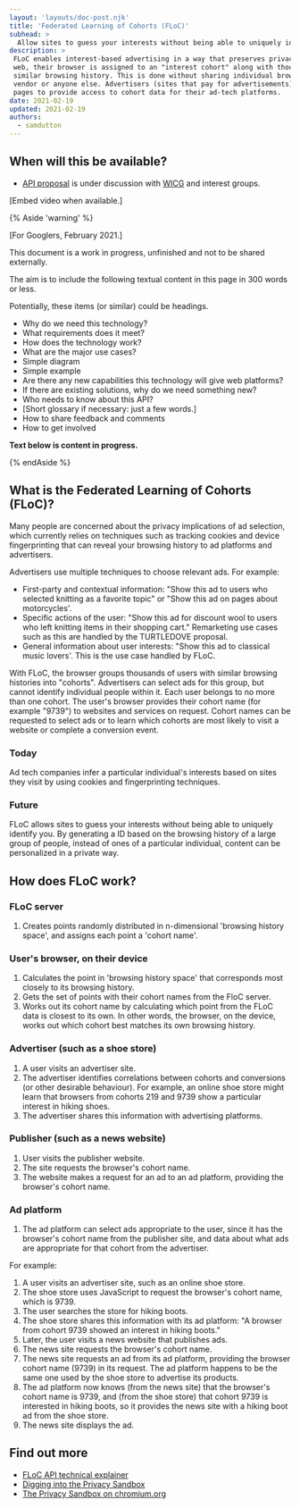 ```yaml
---
layout: 'layouts/doc-post.njk'
title: 'Federated Learning of Cohorts (FLoC)'
subhead: >
  Allow sites to guess your interests without being able to uniquely identify you.
description: >
 FLoC enables interest-based advertising in a way that preserves privacy. As a user moves around the 
 web, their browser is assigned to an "interest cohort" along with thousands of others with a 
 similar browsing history. This is done without sharing individual browsing data with the browser 
 vendor or anyone else. Advertisers (sites that pay for advertisements) can include code on their 
 pages to provide access to cohort data for their ad-tech platforms. 
date: 2021-02-19
updated: 2021-02-19
authors:
  - samdutton
---
```


## When will this be available?

* [API proposal](https://github.com/WICG/floc) is under discussion with [WICG](https://www.w3.org/community/wicg/) and interest groups.


[Embed video when available.]


{% Aside 'warning' %}

[For Googlers, February 2021.]

This document is a work in progress, unfinished and not to be shared externally.

The aim is to include the following textual content in this page in 300 words or less. 

Potentially, these items (or similar) could be headings.

* Why do we need this technology? 
* What requirements does it meet?
* How does the technology work?
* What are the major use cases?
* Simple diagram
* Simple example
* Are there any new capabilities this technology will give web platforms?
* If there are existing solutions, why do we need something new? 
* Who needs to know about this API?
* [Short glossary if necessary: just a few words.]
* How to share feedback and comments
* How to get involved

**Text below is content in progress.**

{% endAside %}


## What is the Federated Learning of Cohorts (FLoC)?

Many people are concerned about the privacy implications of ad selection, which currently relies on techniques such as tracking cookies and device fingerprinting that can reveal your browsing history to ad platforms and advertisers.

Advertisers use multiple techniques to choose relevant ads. For example:
* First-party and contextual information: "Show this ad to users who selected knitting as a favorite topic" or "Show this ad on pages about motorcycles'.
* Specific actions of the user: "Show this ad for discount wool to users who left knitting items in their shopping cart." Remarketing use cases such as this are handled by the TURTLEDOVE proposal.
* General information about user interests: "Show this ad to classical music lovers'. This is the use case handled by FLoC.

With FLoC, the browser groups thousands of users with similar browsing histories into "cohorts". Advertisers can select ads for this group, but cannot identify individual people within it. Each user belongs to no more than one cohort. The user's browser provides their cohort name (for example "9739") to websites and services on request. Cohort names can be requested to select ads or to learn which cohorts are most likely to visit a website or complete a conversion event.

### Today
Ad tech companies infer a particular individual's interests based on sites they visit by using cookies and fingerprinting techniques.

### Future
FLoC allows sites to guess your interests without being able to uniquely identify you. By generating a ID based on the browsing history of a large group of people, instead of ones of a particular individual, content can be personalized in a private way.


## How does FLoC work?

### FLoC server
1. Creates points randomly distributed in n-dimensional 'browsing history space', and assigns each 
point a 'cohort name'.

### User's browser, on their device
1. Calculates the point in 'browsing history space' that corresponds most closely to its browsing
history.
1. Gets the set of points with their cohort names from the FloC server.
1. Works out its cohort name by calculating which point from the FLoC data is closest to its own. In
other words, the browser, on the device, works out which cohort best matches its own browsing
history.

### Advertiser (such as a shoe store)
1. A user visits an advertiser site.
1. The advertiser identifies correlations between cohorts and conversions (or other desirable
behaviour). For example, an online shoe store might learn that browsers from cohorts 219 and 9739
show a particular interest in hiking shoes.
1. The advertiser shares this information with advertising platforms.

### Publisher (such as a news website)
1. User visits the publisher website.
1. The site requests the browser's cohort name.
1. The website makes a request for an ad to an ad platform, providing the browser's cohort name.

### Ad platform 
1. The ad platform can select ads appropriate to the user, since it has the browser's cohort name 
from the publisher site, and data about what ads are appropriate for that cohort from the
advertiser.

For example:

1. A user visits an advertiser site, such as an online shoe store.
1. The shoe store uses JavaScript to request the browser's cohort name, which is 9739.
1. The user searches the store for hiking boots.
1. The shoe store shares this information with its ad platform: "A browser from cohort 9739 showed
an interest in hiking boots."
1. Later, the user visits a news website that publishes ads.
1. The news site requests the browser's cohort name.
1. The news site requests an ad from its ad platform, providing the browser cohort name (9739) in
its request. The ad platform happens to be the same one used by the shoe store to advertise its
products.
1. The ad platform now knows (from the news site) that the browser's cohort name is 9739, and (from
the shoe store) that cohort 9739 is interested in hiking boots, so it provides the news site with a 
hiking boot ad from the shoe store.
1. The news site displays the ad.


## Find out more

* [FLoC API technical explainer](https://github.com/WICG/floc)
* [Digging into the Privacy Sandbox](web.dev/digging-into-the-privacy-sandbox)
* [The Privacy Sandbox on chromium.org](chromium.org/Home/chromium-privacy/privacy-sandbox)
